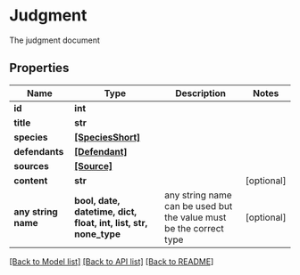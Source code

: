 # Judgment

The judgment document

## Properties
Name | Type | Description | Notes
------------ | ------------- | ------------- | -------------
**id** | **int** |  | 
**title** | **str** |  | 
**species** | [**[SpeciesShort]**](SpeciesShort.md) |  | 
**defendants** | [**[Defendant]**](Defendant.md) |  | 
**sources** | [**[Source]**](Source.md) |  | 
**content** | **str** |  | [optional] 
**any string name** | **bool, date, datetime, dict, float, int, list, str, none_type** | any string name can be used but the value must be the correct type | [optional]

[[Back to Model list]](../README.md#documentation-for-models) [[Back to API list]](../README.md#documentation-for-api-endpoints) [[Back to README]](../README.md)


